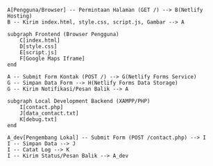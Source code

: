 
    A[Pengguna/Browser] -- Permintaan Halaman (GET /) --> B(Netlify Hosting)
    B -- Kirim index.html, style.css, script.js, Gambar --> A
    
    subgraph Frontend (Browser Pengguna)
        C[index.html]
        D[style.css]
        E[script.js]
        F[Google Maps Iframe]
    end

    A -- Submit Form Kontak (POST /) --> G(Netlify Forms Service)
    G -- Simpan Data Form --> H(Netlify Forms Data Storage)
    G -- Kirim Notifikasi/Pesan Balik --> A
    
    subgraph Local Development Backend (XAMPP/PHP)
        I[contact.php]
        J[data_contact.txt]
        K[debug.txt]
    end

    A_dev[Pengembang Lokal] -- Submit Form (POST /contact.php) --> I
    I -- Simpan Data --> J
    I -- Catat Log --> K
    I -- Kirim Status/Pesan Balik --> A_dev

